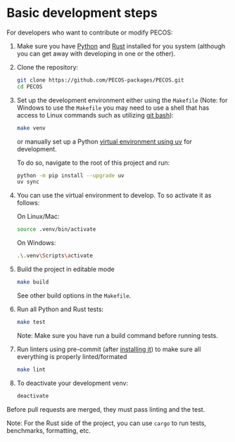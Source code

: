 # Basic development steps

For developers who want to contribute or modify PECOS:

1. Make sure you have [Python](https://www.python.org/downloads/) and [Rust](https://www.rust-lang.org/tools/install) installed for you system (although you can get away with developing in one or the other).

2. Clone the repository:
   ```sh
   git clone https://github.com/PECOS-packages/PECOS.git
   cd PECOS
   ```

3. Set up the development environment either using the `Makefile` (Note: for Windows to use the `Makefile` you may need to use a shell that has access to Linux commands such as utilizing [git bash](https://gitforwindows.org/)):
   ```sh
   make venv
   ```

   or manually set up a Python [virtual environment using uv](https://docs.astral.sh/uv/getting-started/installation/) for development.

   To do so, navigate to the root of this project and run:

   ```sh
   python -m pip install --upgrade uv
   uv sync
   ```

4. You can use the virtual environment to develop. To so activate it as follows:

    On Linux/Mac:
    ```sh
    source .venv/bin/activate
    ```

    On Windows:
    ```sh
    .\.venv\Scripts\activate
    ```

5. Build the project in editable mode
    ```sh
   make build
   ```
   See other build options in the `Makefile`.

6. Run all Python and Rust tests:
   ```sh
   make test
   ```
   Note: Make sure you have run a build command before running tests.

7. Run linters using pre-commit (after [installing it](https://pre-commit.com/)) to make sure all everything is properly linted/formated
   ```sh
   make lint
   ```

8. To deactivate your development venv:
    ```sh
    deactivate
    ```

Before pull requests are merged, they must pass linting and the test.

Note: For the Rust side of the project, you can use `cargo` to run tests, benchmarks, formatting, etc.

